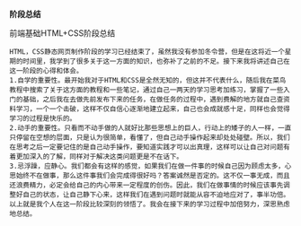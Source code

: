 ﻿**阶段总结**

前端基础HTML+CSS阶段总结

    HTML，CSS静态网页制作阶段的学习已经结束了，虽然我没有参加冬令营，但是在这将近一个星期的时间里，我学到了很多关于这一方面的知识，也弥补了之前的不足。接下来我将讲述自己在这一阶段的心得和体会。
    1.自学的重要性。最开始我对于HTML和CSS是全然无知的，但这并不代表什么，随后我在菜鸟教程中搜索了关于这方面的教程和一些笔记，通过自己一两天的学习思考加练习，掌握了一些入门的基础，之后我在去做先前发布下来的任务，在做任务的过程中，遇到费解的地方就自己查资料学习，一个一个击破，这样不仅自信心逐渐地建立起来，自己也会成就感十足，同样也会觉得学习的过程是快乐的。
    2.动手的重要性。只看而不动手做的人就好比那些思想上的巨人，行动上的矮子的人一样，一直只停留在空想的层面，只是认为很简单，看懂了，但自己动手操作起来却处处碰壁。所以，我们在思考之后一定要记住的是自己动手操作，要知道实践才可以出真理，这样可以让自己对问题有着更加深入的了解，同样对于解决这类问题更是不在话下。
    3.忌浮躁，应静心。我们都会有这样的感觉，如果我们在做一件事的时候自己因为顾虑太多，心思始终不在做事，那么这件事我们会完成得很好吗？答案诚然是否定的。这不仅一事无成，而且还浪费精力，必定会给自己的内心带来一定程度的创伤。因此，我们在做事情的时候应该事先调整好自己的状态，让自己静下心来，这样我们在遇到问题时就能从容不迫地应对了，事半功倍。
    以上就是我个人在这一阶段比较深刻的领悟了。我会在接下来的学习过程中加倍努力，深思熟虑地总结。
   




